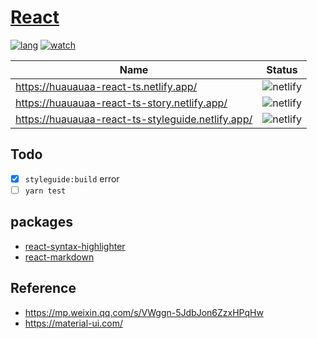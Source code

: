 # [React](https://reactjs.org/)

[![lang](https://shields.io/github/languages/top/Huauauaa/react-ts)](https://github.com/Huauauaa/react-ts)
[![watch](https://shields.io/github/watchers/Huauauaa/react-ts?label=Watch)](https://github.com/Huauauaa/react-ts)

| Name                                              | Status                                                                      |
| ------------------------------------------------- | --------------------------------------------------------------------------- |
| https://huauauaa-react-ts.netlify.app/            | ![netlify](https://shields.io/netlify/189e1175-ce4a-40c2-8680-77ee330a2194) |
| https://huauauaa-react-ts-story.netlify.app/      | ![netlify](https://shields.io/netlify/53df5b22-dca9-4983-a834-170b13519e69) |
| https://huauauaa-react-ts-styleguide.netlify.app/ | ![netlify](https://shields.io/netlify/9df090ca-e869-4dc3-abc6-dd86dc040b39) |

## Todo

- [x] `styleguide:build` error
- [ ] `yarn test`

## packages

- [react-syntax-highlighter](https://github.com/react-syntax-highlighter/react-syntax-highlighter)
- [react-markdown](https://github.com/remarkjs/react-markdown)

## Reference

- https://mp.weixin.qq.com/s/VWggn-5JdbJon6ZzxHPqHw
- https://material-ui.com/
